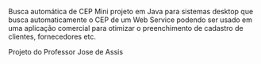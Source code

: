 Busca automática de CEP
Mini projeto em Java para sistemas desktop que busca automaticamente o CEP de um Web Service podendo ser usado em uma aplicação comercial para otimizar o preenchimento de cadastro de clientes, fornecedores etc.

Projeto do Professor Jose de Assis

